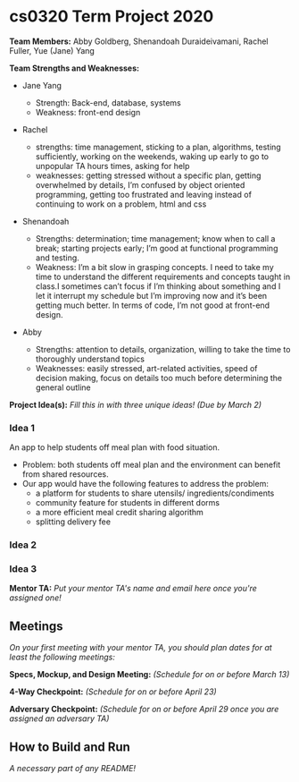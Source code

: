 # cs0320 Term Project 2020

**Team Members:** Abby Goldberg, Shenandoah Duraideivamani, Rachel Fuller, Yue (Jane) Yang

**Team Strengths and Weaknesses:**

- Jane Yang

  - Strength: Back-end, database, systems
  - Weakness: front-end design

- Rachel

  - strengths: time management, sticking to a plan, algorithms, testing sufficiently, working on the weekends, waking up early to go to unpopular TA hours times, asking for help
  - weaknesses: getting stressed without a specific plan, getting overwhelmed by details, I’m confused by object oriented programming, getting too frustrated and leaving instead of continuing to work on a problem, html and css

- Shenandoah

  - Strengths: determination; time management; know when to call a break; starting projects early; I’m good at functional programming and testing.
  - Weakness: I’m a bit slow in grasping concepts. I need to take my time to understand the different requirements and concepts taught in class.I sometimes can’t focus if I’m thinking about something and I let it interrupt my schedule but I’m improving now and it’s been getting much better. In terms of code, I’m not good at front-end design.

- Abby
  - Strengths: attention to details, organization, willing to take the time to thoroughly understand topics
  - Weaknesses: easily stressed, art-related activities, speed of decision making, focus on details too much before determining the general outline

**Project Idea(s):** _Fill this in with three unique ideas! (Due by March 2)_

### Idea 1

An app to help students off meal plan with food situation.

- Problem: both students off meal plan and the environment can benefit from shared resources.
- Our app would have the following features to address the problem:
  - a platform for students to share utensils/ ingredients/condiments
  - community feature for students in different dorms
  - a more efficient meal credit sharing algorithm
  - splitting delivery fee

### Idea 2

### Idea 3

**Mentor TA:** _Put your mentor TA's name and email here once you're assigned one!_

## Meetings

_On your first meeting with your mentor TA, you should plan dates for at least the following meetings:_

**Specs, Mockup, and Design Meeting:** _(Schedule for on or before March 13)_

**4-Way Checkpoint:** _(Schedule for on or before April 23)_

**Adversary Checkpoint:** _(Schedule for on or before April 29 once you are assigned an adversary TA)_

## How to Build and Run

_A necessary part of any README!_
